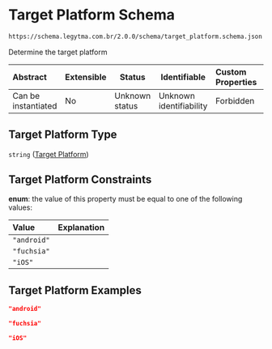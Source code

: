 # Target Platform Schema

```txt
https://schema.legytma.com.br/2.0.0/schema/target_platform.schema.json
```

Determine the target platform


| Abstract            | Extensible | Status         | Identifiable            | Custom Properties | Additional Properties | Access Restrictions | Defined In                                                                                  |
| :------------------ | ---------- | -------------- | ----------------------- | :---------------- | --------------------- | ------------------- | ------------------------------------------------------------------------------------------- |
| Can be instantiated | No         | Unknown status | Unknown identifiability | Forbidden         | Allowed               | none                | [target_platform.schema.json](../schema/target_platform.schema.json) |

## Target Platform Type

`string` ([Target Platform](target_platform.md))

## Target Platform Constraints

**enum**: the value of this property must be equal to one of the following values:

| Value       | Explanation |
| :---------- | ----------- |
| `"android"` |             |
| `"fuchsia"` |             |
| `"iOS"`     |             |

## Target Platform Examples

```json
"android"
```

```json
"fuchsia"
```

```json
"iOS"
```
